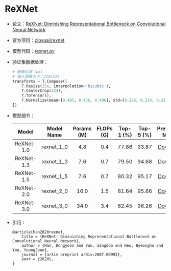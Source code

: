 # ReXNet
* 论文：[ReXNet: Diminishing Representational Bottleneck on Convolutional Neural Network](https://arxiv.org/abs/2007.00992)
* 官方项目：[clovaai/rexnet](https://github.com/clovaai/rexnet)
* 模型代码：[rexnet.py](../../../ppim/models/rexnet.py)
* 验证集数据处理：

    ```python
    # 图像后端：pil
    # 输入图像大小：224x224
    transforms = T.Compose([
        T.Resize(256, interpolation='bicubic'),
        T.CenterCrop(224),
        T.ToTensor(),
        T.Normalize(mean=[0.485, 0.456, 0.406], std=[0.229, 0.224, 0.225])
    ])
    ```

* 模型细节：

    |         Model         |     Model Name        | Params (M) | FLOPs (G) | Top-1 (%) | Top-5 (%) |    Pretrained Model    |
    |:---------------------:|:---------------------:|:----------:|:---------:|:---------:|:---------:|:----------------------:|
    | ReXNet-1.0            | rexnet_1_0            |  4.8       | 0.4       | 77.86     | 93.87     | [Download][rexnet_1_0] |
    | ReXNet-1.3            | rexnet_1_3            |  7.6       | 0.7       | 79.50     | 94.68     | [Download][rexnet_1_3] |
    | ReXNet-1.5            | rexnet_1_5            |  7.6       | 0.7       | 80.32     | 95.17     | [Download][rexnet_1_5] |
    | ReXNet-2.0            | rexnet_2_0            |  16.0      | 1.5       | 81.64     | 95.66     | [Download][rexnet_2_0] |
    | ReXNet-3.0            | rexnet_3_0            |  34.0      | 3.4       | 82.45     | 96.26     | [Download][rexnet_3_0] |


[rexnet_1_0]:https://bj.bcebos.com/v1/ai-studio-online/6c890dd95dfc4e388335adfa298163d3ab413cca558e4abe966d52cb5c3aee31?responseContentDisposition=attachment%3B%20filename%3Drexnetv1_1.0x.pdparams
[rexnet_1_3]:https://bj.bcebos.com/v1/ai-studio-online/41a4cc3e6d9545b9b69b4782cafa01147eb7661ec6af4f43841adc734149b3a7?responseContentDisposition=attachment%3B%20filename%3Drexnetv1_1.3x.pdparams
[rexnet_1_5]:https://bj.bcebos.com/v1/ai-studio-online/20b131a7cb1840b5aed37c512b2665fb20c72eebe4344da5a3c6f0ab0592a323?responseContentDisposition=attachment%3B%20filename%3Drexnetv1_1.5x.pdparams
[rexnet_2_0]:https://bj.bcebos.com/v1/ai-studio-online/b4df9f7be43446b0952a25ee6e83f2e443e3b879a00046f6bb33278319cb5fd0?responseContentDisposition=attachment%3B%20filename%3Drexnetv1_2.0x.pdparams
[rexnet_3_0]:https://bj.bcebos.com/v1/ai-studio-online/9663f0570f0a4e4a8dde0b9799c539f5e22f46917d3d4e5a9d566cd213032d25?responseContentDisposition=attachment%3B%20filename%3Drexnetv1_3.0x.pdparams


* 引用：

    ```
    @article{han2020rexnet,
        title = {ReXNet: Diminishing Representational Bottleneck on Convolutional Neural Network},
        author = {Han, Dongyoon and Yun, Sangdoo and Heo, Byeongho and Yoo, YoungJoon},
        journal = {arXiv preprint arXiv:2007.00992},
        year = {2020},
    }
    ```
